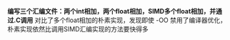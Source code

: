 **编写三个汇编文件：两个int相加，两个float相加，SIMD多个float相加，并通过.C调用**
对比了多个float相加的朴素实现，发现即使 -OO 禁用了编译器优化，朴素实现依然比调用SIMD汇编实现的方法要快得多
